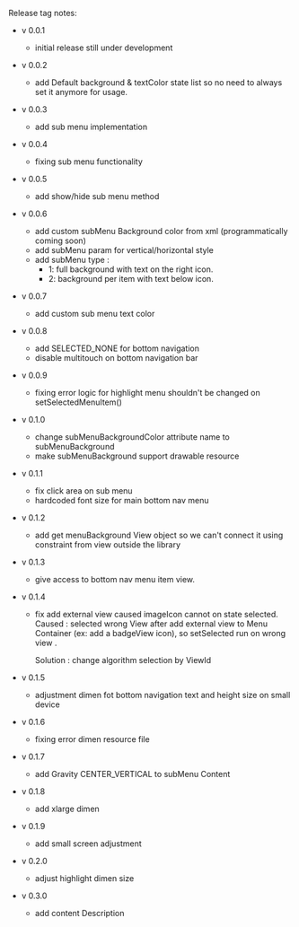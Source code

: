 Release tag notes:
- v 0.0.1
  - initial release still under development

- v 0.0.2
  - add Default background & textColor state list so no need to always set it anymore for usage.

- v 0.0.3
  - add sub menu implementation
  
- v 0.0.4
  - fixing sub menu functionality
  
- v 0.0.5
  - add show/hide sub menu method
  
- v 0.0.6
  - add custom subMenu Background color from xml (programmatically coming soon)
  - add subMenu param for vertical/horizontal style
  - add subMenu type :
    - 1: full background with text on the right icon.
    - 2: background per item with text below icon.

- v 0.0.7
  - add custom sub menu text color
  
- v 0.0.8
  - add SELECTED_NONE for bottom navigation
  - disable multitouch on bottom navigation bar
  
- v 0.0.9
  - fixing error logic for highlight menu shouldn't be changed on setSelectedMenuItem()
  
- v 0.1.0
  - change subMenuBackgroundColor attribute name to subMenuBackground
  - make subMenuBackground support drawable resource
  
- v 0.1.1
  - fix click area on sub menu
  - hardcoded font size for main bottom nav menu
  
- v 0.1.2
  - add get menuBackground View object so we can't connect it using constraint from view outside the library
  
- v 0.1.3
  - give access to bottom nav menu item view.
  
- v 0.1.4
  - fix add external view caused imageIcon cannot on state selected.
    Caused :
    selected wrong View after add external view to Menu Container (ex: add a badgeView icon), so setSelected run on wrong view .
    
    Solution :
    change algorithm selection by ViewId
    
- v 0.1.5
  - adjustment dimen fot bottom navigation text and height size on small device
  
- v 0.1.6
  - fixing error dimen resource file
  
- v 0.1.7
  - add Gravity CENTER_VERTICAL to subMenu Content
  
- v 0.1.8
  - add xlarge dimen
  
- v 0.1.9
  - add small screen adjustment
  
- v 0.2.0
  - adjust highlight dimen size
  
 - v 0.3.0
   - add content Description